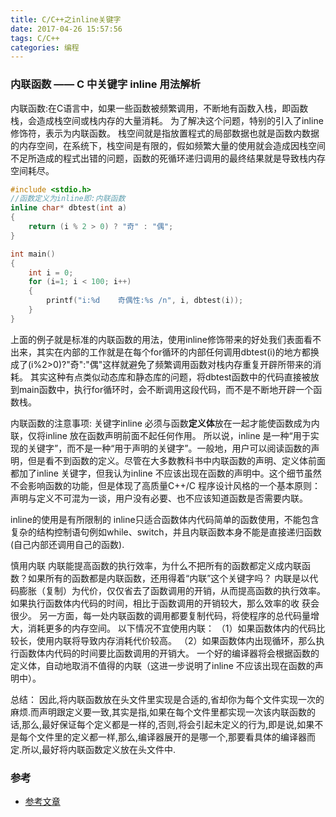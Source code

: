 ```yaml
---
title: C/C++之inline关键字
date: 2017-04-26 15:57:56
tags: C/C++
categories: 编程
---
```

### 内联函数 —— C 中关键字 inline 用法解析
内联函数:在C语言中，如果一些函数被频繁调用，不断地有函数入栈，即函数栈，会造成栈空间或栈内存的大量消耗。
为了解决这个问题，特别的引入了inline修饰符，表示为内联函数。
栈空间就是指放置程式的局部数据也就是函数内数据的内存空间，在系统下，栈空间是有限的，假如频繁大量的使用就会造成因栈空间不足所造成的程式出错的问题，函数的死循环递归调用的最终结果就是导致栈内存空间耗尽。

```cpp
#include <stdio.h>
//函数定义为inline即:内联函数
inline char* dbtest(int a)
{
    return (i % 2 > 0) ? "奇" : "偶";
}

int main()
{
    int i = 0;
    for (i=1; i < 100; i++)
    {
        printf("i:%d    奇偶性:%s /n", i, dbtest(i));
    }
}
```
上面的例子就是标准的内联函数的用法，使用inline修饰带来的好处我们表面看不出来，其实在内部的工作就是在每个for循环的内部任何调用dbtest(i)的地方都换成了(i%2>0)?"奇":"偶"这样就避免了频繁调用函数对栈内存重复开辟所带来的消耗。
其实这种有点类似动态库和静态库的问题，将dbtest函数中的代码直接被放到main函数中，执行for循环时，会不断调用这段代码，而不是不断地开辟一个函数栈。

内联函数的注意事项:
关键字inline 必须与函数**定义体**放在一起才能使函数成为内联，仅将inline 放在函数声明前面不起任何作用。
所以说，inline 是一种“用于实现的关键字”，而不是一种“用于声明的关键字”。一般地，用户可以阅读函数的声明，但是看不到函数的定义。尽管在大多数教科书中内联函数的声明、定义体前面都加了inline 关键字，但我认为inline 不应该出现在函数的声明中。这个细节虽然不会影响函数的功能，但是体现了高质量C++/C 程序设计风格的一个基本原则：声明与定义不可混为一谈，用户没有必要、也不应该知道函数是否需要内联。


inline的使用是有所限制的
inline只适合函数体内代码简单的函数使用，不能包含复杂的结构控制语句例如while、switch，并且内联函数本身不能是直接递归函数(自己内部还调用自己的函数).

慎用内联
内联能提高函数的执行效率，为什么不把所有的函数都定义成内联函数？如果所有的函数都是内联函数，还用得着“内联”这个关键字吗？
内联是以代码膨胀（复制）为代价，仅仅省去了函数调用的开销，从而提高函数的执行效率。如果执行函数体内代码的时间，相比于函数调用的开销较大，那么效率的收
获会很少。
另一方面，每一处内联函数的调用都要复制代码，将使程序的总代码量增大，消耗更多的内存空间。
以下情况不宜使用内联：
（1）如果函数体内的代码比较长，使用内联将导致内存消耗代价较高。
（2）如果函数体内出现循环，那么执行函数体内代码的时间要比函数调用的开销大。
一个好的编译器将会根据函数的定义体，自动地取消不值得的内联（这进一步说明了inline 不应该出现在函数的声明中）。

总结：
因此,将内联函数放在头文件里实现是合适的,省却你为每个文件实现一次的麻烦.而声明跟定义要一致,其实是指,如果在每个文件里都实现一次该内联函数的话,那么,最好保证每个定义都是一样的,否则,将会引起未定义的行为,即是说,如果不是每个文件里的定义都一样,那么,编译器展开的是哪一个,那要看具体的编译器而定.所以,最好将内联函数定义放在头文件中.

### 参考
* [参考文章](http://blog.csdn.net/zqixiao_09/article/details/50877383)